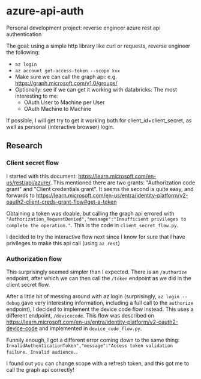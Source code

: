 # azure-api-auth

Personal development project: reverse engineer azure rest api authentication

The goal: using a simple http library like curl or requests, reverse engineer the following:

- `az login`
- `az account get-access-token --scope xxx`
- Make sure we can call the graph api: e.g. <https://graph.microsoft.com/v1.0/groups/>
- Optionally: see if we can get it working with databricks. The most interesting to me:
  - OAuth User to Machine per User
  - OAuth Machine to Machine

If possible, I will get try to get it working both for client_id+client_secret, as well as personal (interactive browser) login.

## Research

### Client secret flow

I started with this document: <https://learn.microsoft.com/en-us/rest/api/azure/>. This mentioned there are two grants: "Authorization code grant" and "Client credentials grant". It seems the second is quite easy, and forwards to <https://learn.microsoft.com/en-us/entra/identity-platform/v2-oauth2-client-creds-grant-flow#get-a-token>

Obtaining a token was doable, but calling the graph api errored with `"Authorization_RequestDenied","message":"Insufficient privileges to complete the operation."`. This is the code in `client_secret_flow.py`.

I decided to try the interactive flow next since I know for sure that I have privileges to make this api call (using `az rest`)

### Authorization flow

This surprisingly seemed simpler than I expected. There is an `/authorize` endpoint, after which we can then call the `/token` endpoint as we did in the client secret flow.

After a little bit of messing around with az login (surprisingly, `az login --debug` gave very interesting information, including a full call to the `authorize` endpoint), I decided to implement the device code flow instead. This uses a different endpoint, `/devicecode`. 
This flow was described on <https://learn.microsoft.com/en-us/entra/identity-platform/v2-oauth2-device-code> and implemented in `device_code_flow.py`.

Funnily enough, I got a different error coming down to the same thing: `InvalidAuthenticationToken","message":"Access token validation failure. Invalid audience.`.

I found out you can change scope with a refresh token, and this got me to call the graph api correctly!